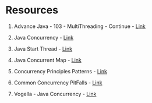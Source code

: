 # Resources

1)  Advance Java - 103 - MultiThreading - Continue - [Link](https://docs.google.com/presentation/d/1uj4GApWc06S4fnItrTo6yzyrbpgVLXgALQGQbjyJ8A4/edit?usp=sharing)

2) Java Concurrency - [Link](https://www.baeldung.com/java-concurrency)

3) Java Start Thread - [Link](https://www.baeldung.com/java-start-thread)

4) Java Concurrent Map - [Link](https://www.baeldung.com/java-concurrent-map)

5) Concurrency Principles Patterns - [Link](https://www.baeldung.com/concurrency-principles-patterns)

6) Common Concurrency PitFalls - [Link](https://www.baeldung.com/java-common-concurrency-pitfalls)

7) Vogella - Java Concurrency - [Link](https://www.vogella.com/tutorials/JavaConcurrency/article.html)

